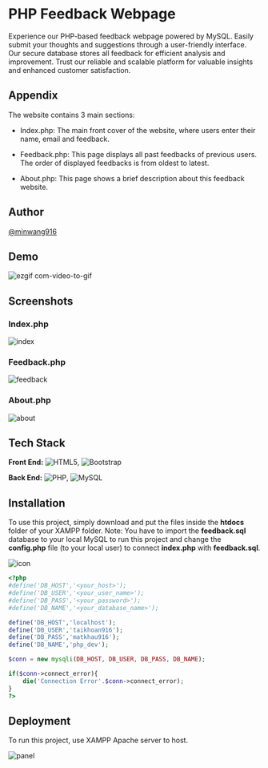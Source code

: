 
# PHP Feedback Webpage

Experience our PHP-based feedback webpage powered by MySQL. Easily submit your thoughts and suggestions through a user-friendly interface. Our secure database stores all feedback for efficient analysis and improvement. Trust our reliable and scalable platform for valuable insights and enhanced customer satisfaction.


## Appendix

The website contains 3 main sections:

+ Index.php: The main front cover of the website, where users enter their name, email and feedback.

+ Feedback.php: This page displays all past feedbacks of previous users. The order of displayed feedbacks is from oldest to latest.
 
+ About.php: This page shows a brief description about this feedback website. 


## Author

[@minwang916](https://github.com/minWang916)


## Demo

![ezgif com-video-to-gif](https://github.com/minWang916/PHP_feedback/assets/116493016/33e929c7-dda0-4fbb-8c6d-2110bd6bb9e2)


## Screenshots


### Index.php

![index](https://github.com/minWang916/PHP_feedback/assets/116493016/18e89034-2d8e-436f-be21-115afcfa00a2)


### Feedback.php

![feedback](https://github.com/minWang916/PHP_feedback/assets/116493016/3c8e1b0a-197a-4ad5-9d0e-3318d0cd24a6)

### About.php

![about](https://github.com/minWang916/PHP_feedback/assets/116493016/a0c2ad90-eafb-4d79-a54d-7a5779e4da56)

## Tech Stack

**Front End:** ![HTML5](https://img.shields.io/badge/html5-%23E34F26.svg?style=for-the-badge&logo=html5&logoColor=white), ![Bootstrap](https://img.shields.io/badge/bootstrap-%23563D7C.svg?style=for-the-badge&logo=bootstrap&logoColor=white)

**Back End:** ![PHP](https://img.shields.io/badge/php-%23777BB4.svg?style=for-the-badge&logo=php&logoColor=white), ![MySQL](https://img.shields.io/badge/mysql-%2300f.svg?style=for-the-badge&logo=mysql&logoColor=white)


## Installation

To use this project, simply download and put the files inside the **htdocs** folder of your XAMPP folder. Note: You have to import the **feedback.sql** database to your local MySQL to run this project and change the **config.php** file (to your local user) to connect **index.php** with **feedback.sql**.

![icon](https://github.com/minWang916/PHP_feedback/assets/116493016/c14def57-bd97-46b7-82cf-fc412441e21a)


```php
<?php
#define('DB_HOST','<your_host>');
#define('DB_USER','<your_user_name>');
#define('DB_PASS','<your_password>');
#define('DB_NAME','<your_database_name>');

define('DB_HOST','localhost');
define('DB_USER','taikhoan916');
define('DB_PASS','matkhau916');
define('DB_NAME','php_dev');

$conn = new mysqli(DB_HOST, DB_USER, DB_PASS, DB_NAME);

if($conn->connect_error){
    die('Connection Error'.$conn->connect_error);
}
?>
```
    
## Deployment

To run this project, use XAMPP Apache server to host.

![panel](https://github.com/minWang916/PHP_feedback/assets/116493016/6fb2b0f7-c33e-4d51-ada0-f111bf1054bf)

